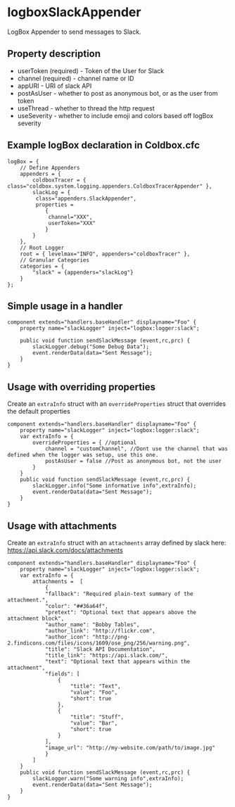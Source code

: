 # logboxSlackAppender
LogBox Appender to send messages to Slack.

## Property description
* userToken (required) - Token of the User for Slack
* channel (required) - channel name or ID
* appURI - URI of slack API
* postAsUser - whether to post as anonymous bot, or as the user from token
* useThread - whether to thread the http request
* useSeverity - whether to include emoji and colors based off logBox severity

## Example logBox declaration in Coldbox.cfc
```
logBox = {
	// Define Appenders
	appenders = {
		coldboxTracer = { class="coldbox.system.logging.appenders.ColdboxTracerAppender" },
		slackLog = {
		 class="appenders.SlackAppender",
		 properties =
			{
			 channel="XXX",
			 userToken="XXX"
			}
		}
	},
	// Root Logger
	root = { levelmax="INFO", appenders="coldboxTracer" },
	// Granular Categories
	categories = {
		"slack" = {appenders="slackLog"}
	}
};
```
## Simple usage in a handler
```
component extends="handlers.baseHandler" displayname="Foo" {
	property name="slackLogger" inject="logbox:logger:slack";

	public void function sendSlackMessage (event,rc,prc) {
		slackLogger.debug("Some Debug Data");
		event.renderData(data="Sent Message");
	}
}
```
## Usage with overriding properties
Create an `extraInfo` struct with an `overrideProperties` struct that overrides the default properties
```
component extends="handlers.baseHandler" displayname="Foo" {
	property name="slackLogger" inject="logbox:logger:slack";
	var extraInfo = {
		overrideProperties = { //optional
			channel = "customChannel", //Dont use the channel that was defined when the logger was setup, use this one.
			postAsUser = false //Post as anonymous bot, not the user
		}
	}
	public void function sendSlackMessage (event,rc,prc) {
		slackLogger.info("Some informative info",extraInfo);
		event.renderData(data="Sent Message");
	}
}
```
## Usage with attachments
Create an `extraInfo` struct with an `attachments` array defined by slack here: https://api.slack.com/docs/attachments

```
component extends="handlers.baseHandler" displayname="Foo" {
	property name="slackLogger" inject="logbox:logger:slack";
	var extraInfo = {
		attachments =  [
			{
			"fallback": "Required plain-text summary of the attachment.",
			"color": "##36a64f",
			"pretext": "Optional text that appears above the attachment block",
			"author_name": "Bobby Tables",
			"author_link": "http://flickr.com",
			"author_icon": "http://png-2.findicons.com/files/icons/1609/ose_png/256/warning.png",
			"title": "Slack API Documentation",
			"title_link": "https://api.slack.com/",
			"text": "Optional text that appears within the attachment",
			"fields": [
				{
					"title": "Text",
					"value": "Foo",
					"short": true
				},
				{
					"title": "Stuff",
					"value": "Bar",
					"short": true
				}
			],
			"image_url": "http://my-website.com/path/to/image.jpg"
			}
		]
	}
	public void function sendSlackMessage (event,rc,prc) {
		slackLogger.warn("Some warning info",extraInfo);
		event.renderData(data="Sent Message");
	}
}
```